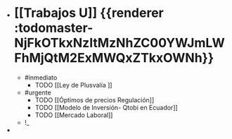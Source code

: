 - # [[Trabajos U]] {{renderer :todomaster-NjFkOTkxNzItMzNhZC00YWJmLWFhMjQtM2ExMWQxZTkxOWNh}}
	- #inmediato
		- TODO  [[Ley de Plusvalía ]]
	- #urgente
		- TODO [[Óptimos de precios Regulación]]
		- TODO [[Modelo de Inversión- Qtobi en Ecuador]]
		- TODO [[Mercado Laboral]]
	- !_
-